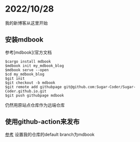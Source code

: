 # 2022/10/28
我的新博客从这里开始

## 安装mdbook
参考[mdbook](官方文档
```shell
$cargo install mdbook
$mdbook init my_mdbook_blog
$mdbook serve --open
$cd my_mdbook_blog
$git init
$git checkout -b mdbook
$git remote add githubpage git@github.com:Sugar-Coder/Sugar-Coder.github.io.git
$git push githubpage mdbook 
```
仍然用原站点仓库作为远端仓库

## 使用github-action来发布
[参考](https://github.com/rust-lang/mdBook/wiki/Automated-Deployment%3A-GitHub-Actions)
设置我的仓库的default branch为mdbook